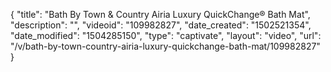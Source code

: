 {
    "title": "Bath By Town &amp; Country Airia Luxury QuickChange&reg; Bath Mat",
    "description": "",
    "videoid": "109982827",
    "date_created": "1502521354",
    "date_modified": "1504285150",
    "type": "captivate",
    "layout": "video",
    "url": "\/v\/bath-by-town-country-airia-luxury-quickchange-bath-mat\/109982827"
}